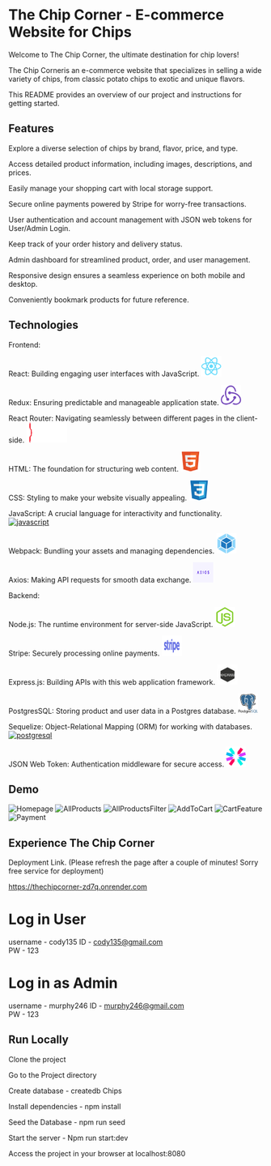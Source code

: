 # The Chip Corner - E-commerce Website for Chips

<p> Welcome to The Chip Corner, the ultimate destination for chip lovers! </p>
<p> The Chip Corneris an e-commerce website that specializes in selling a wide variety of chips, from classic potato chips to exotic and unique flavors. </p>
<p> This README provides an overview of our project and instructions for getting started. </p>

## Features

<p> Explore a diverse selection of chips by brand, flavor, price, and type. </p>
<p> Access detailed product information, including images, descriptions, and prices. </p>
<p> Easily manage your shopping cart with local storage support. </p>
<p> Secure online payments powered by Stripe for worry-free transactions. </p>
<p> User authentication and account management with JSON web tokens for User/Admin Login. </p>
<p> Keep track of your order history and delivery status. </p>
<p> Admin dashboard for streamlined product, order, and user management. </p>
<p> Responsive design ensures a seamless experience on both mobile and desktop. </p>
<p> Conveniently bookmark products for future reference. </p>

## Technologies


Frontend:
    <p> React: Building engaging user interfaces with JavaScript. 
        <a href="https://reactjs.org/"> 
        <img src="https://github.com/devicons/devicon/blob/master/icons/react/react-original.svg" alt="react" width="40" height="40"/> 
        </a>
    </p>
    <p> Redux: Ensuring predictable and manageable application state. 
        <a href = "https://react-redux.js.org/">
            <img src = "https://github.com/devicons/devicon/blob/master/icons/redux/redux-original.svg" alt = "redux" width ="40" height = "40"/>
        </a>
    </p>
   <p> React Router: Navigating seamlessly between different pages in the client-side.
    <a href="https://reactrouter.com/en/main">
        <img src="https://raw.githubusercontent.com/brianhngo/ChipCorner/main/public/images/react-router-color-inverted.png" alt="reactRouter" width="80" height="40"/>
    </a>
</p>
    <p> HTML: The foundation for structuring web content.
        <a href="https://www.w3.org/html/">
        <img src="https://github.com/devicons/devicon/blob/master/icons/html5/html5-original.svg" alt="html5" width="40" height="40"/> 
        </a> 
    </p>
    <p> CSS: Styling to make your website visually appealing. 
        <a href="https://www.w3schools.com/css/"> 
        <img src="https://github.com/devicons/devicon/blob/master/icons/css3/css3-original.svg" alt="css3" width="40" height="40"/> 
        </a> 
    </p>
    <p> JavaScript: A crucial language for interactivity and functionality.
        <a href="https://developer.mozilla.org/en-US/docs/Web/JavaScript"> 
        <img src="https://user-images.githubusercontent.com/48143100/163075516-9b38424a-eec9-411f-8718-6facb953d642.png" alt="javascript" width="40" height="40"/> </a>
    </p>
    <p> Webpack: Bundling your assets and managing dependencies. 
        <a href="https://webpack.js.org/">
        <img src="https://github.com/devicons/devicon/blob/master/icons/webpack/webpack-original.svg" alt="webpack" width="40" height="40"/> 
        </a> 
    </p>
    <p> Axios: Making API requests for smooth data exchange. 
        <a href ="https://axios-http.com">
            <img src="https://raw.githubusercontent.com/brianhngo/ChipCorner/main/public/images/axios.png" alt="axios" width="40" height="40"/>
        </a>
    </p>
 

Backend:
    <p> Node.js: The runtime environment for server-side JavaScript. 
        <a href="https://nodejs.org"> 
        <img src="https://github.com/devicons/devicon/blob/master/icons/nodejs/nodejs-original.svg" alt="nodejs" width="40" height="40"/> 
        </a> 
    </p>
    <p> Stripe: Securely processing online payments. 
    <a href="https://stripe.com/?utm_campaign=US_en_Search_Brand_Stripe_EXA-20047966507&utm_medium=cpc&utm_source=google&ad_content=670151298446&utm_term=stripe&utm_matchtype=e&utm_adposition=&utm_device=c&gclid=Cj0KCQjwsp6pBhCfARIsAD3GZuYIdzT2RKhBIBIQ_hLizta6iw905fckG11SE3DfClWH-ttPPmmsOhEaAgpaEALw_wcB">
        <img src="https://raw.githubusercontent.com/brianhngo/ChipCorner/main/public/images/stripelogo.png" alt="stripe" width="40" height="40"/>
    </a>
</p>
    <p> Express.js: Building APIs with this web application framework.
        <a href="https://expressjs.com/">
        <img src="https://github.com/CatherineJOnia/DinGo/blob/main/public/images/express.png" alt="express" width="40" height="40"/>
        </a>
    </p>
    <p> PostgresSQL: Storing product and user data in a Postgres database. 
        <a href="https://www.postgresql.org">
        <img src="https://raw.githubusercontent.com/devicons/devicon/master/icons/postgresql/postgresql-original-wordmark.svg" alt="postgresql" width="40" height="40"/>
        </a>
    </p>
    <p> Sequelize: Object-Relational Mapping (ORM) for working with databases.
        <a href="https://www.sequelize.org">
        <img src="https://user-images.githubusercontent.com/48143100/163075611-a24477b9-2c48-462b-9dd5-64ef73f356e3.png" alt="postgresql" width="40" height="40"/>
        </a>
    </p>
   <p> JSON Web Token: Authentication middleware for secure access. 
    <a href="https://jwt.io/">
        <img src="https://raw.githubusercontent.com/brianhngo/ChipCorner/main/public/images/jwtLogo.svg" alt="jwt" width="40" height="40"/>
    </a>
</p>
   
 
## Demo

![Homepage](https://github.com/brianhngo/ChipCorner/tree/main/public/gifs/LandingPage.gif)
![AllProducts](https://github.com/brianhngo/ChipCorner/tree/main/public/gifs/Allproducts.gif)
![AllProductsFilter](https://github.com/brianhngo/ChipCorner/tree/main/public/gifs/AllProductsFilter.gif)
![AddToCart](https://github.com/brianhngo/ChipCorner/tree/main/public/gifs/AddToCart.gif)
![CartFeature](https://github.com/brianhngo/ChipCorner/tree/main/public/gifs/CartFeatures.gif)
![Payment](https://github.com/brianhngo/ChipCorner/tree/main/public/gifs/Payment.gif)

## Experience The Chip Corner

Deployment Link. (Please refresh the page after a couple of minutes! Sorry free service for deployment)

https://thechipcorner-zd7q.onrender.com

# Log in User
  username - cody135
  ID - cody135@gmail.com  
  PW - 123

# Log in as Admin 
  username - murphy246
  ID - murphy246@gmail.com  
  PW - 123

## Run Locally 

  Clone the project

  Go to the Project directory

  Create database - 
  createdb Chips

  Install dependencies - 
  npm install

  Seed the Database - 
  npm run seed

  Start the server - 
  Npm run start:dev

  Access the project in your browser at localhost:8080
  

  
  

